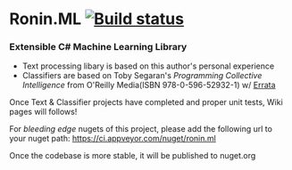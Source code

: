 # Ronin.ML [![Build status](https://ci.appveyor.com/api/projects/status/12n1t5skyheu55rg?svg=true)](https://ci.appveyor.com/project/ronin1/ronin-ml)
### Extensible C# Machine Learning Library
* Text processing libary is based on this author's personal experience
* Classifiers are based on Toby Segaran's *Programming Collective Intelligence* from O'Reilly Media(ISBN 978-0-596-52932-1) w/ <a href="http://www.oreilly.com/catalog/errataunconfirmed.csp?isbn=9780596529321">Errata</a>

Once Text & Classifier projects have completed and proper unit tests, Wiki pages will follows!

For *bleeding edge* nugets of this project, please add the following url to your nuget path: https://ci.appveyor.com/nuget/ronin.ml

Once the codebase is more stable, it will be published to nuget.org